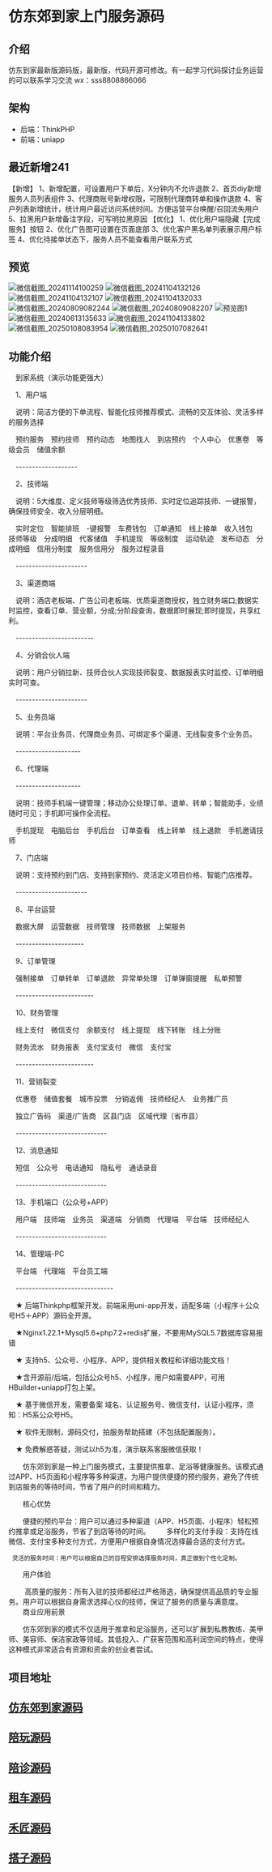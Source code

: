 # 仿东郊到家上门服务源码
## 介绍
仿东到家最新版源码版，最新版，代码开源可修改。有一起学习代码探讨业务运营的可以联系学习交流 wx：sss8808866066

## 架构
- 后端：ThinkPHP
- 前端：uniapp

## 最近新增241
【新增】
1、新增配置，可设置用户下单后，X分钟内不允许退款
2、首页diy新增服务人员列表组件
3、代理商账号新增权限，可限制代理商转单和操作退款
4、客户列表新增统计，统计用户最近访问系统时间。方便运营平台唤醒/召回流失用户
5、拉黑用户新增备注字段，可写明拉黑原因
【优化】
1、优化用户端隐藏【完成服务】按钮
2、优化广告图可设置在页面底部
3、优化客户黑名单列表展示用户标签
4、优化待接单状态下，服务人员不能查看用户联系方式




## 预览

![微信截图_20241114100259](https://github.com/user-attachments/assets/04de6154-ef31-4f35-af7b-efb7496f184a)
![微信截图_20241104132126](https://github.com/user-attachments/assets/5b2c67fc-9f84-4cad-a9d3-3576b544fc50)
![微信截图_20241104132107](https://github.com/user-attachments/assets/cc58d2b1-5763-452e-83b4-b5a9e1ecbd63)
![微信截图_20241104132033](https://github.com/user-attachments/assets/49f9e242-f645-4048-8cad-72a4d77967d6)
![微信截图_20240809082244](https://github.com/user-attachments/assets/e5025990-c6a9-4a84-bd12-baa4a10f35a8)
![微信截图_20240809082207](https://github.com/user-attachments/assets/842affc5-819a-41a4-a3cf-beb2e19c8d49)
![预览图1](https://github.com/ubugA/-212/assets/145946698/908230c9-37ce-415e-ab0f-25c1b2a14250)
![微信截图_20240613135633](https://github.com/ubugA/dongjiao/assets/145946698/98ab1d76-866f-4bc6-803b-58ff97c3c2a9)
![微信截图_20241104133802](https://github.com/user-attachments/assets/e9286ced-f37a-4bea-8f0f-be96819f1f45)
![微信截图_20250108083954](https://github.com/user-attachments/assets/8c1d743e-8398-4514-a942-0845ba2825cb)
![微信截图_20250107082641](https://github.com/user-attachments/assets/fd4242b9-84d3-452a-9923-e41b1ef8256f)
## 功能介绍

　到家系统（演示功能更强大）

　1、用户端

　说明：简洁方便的下单流程、智能化技师推荐模式、流畅的交互体验、灵活多样的服务选择

　预约服务　预约技师　预约动态　地图找人　到店预约　个人中心　优惠卷　等级会员　储值余额

　-------------------

　2、技师端

　说明：5大维度、定义技师等级筛选优秀技师、实时定位追踪技师、一键报警，确保技师安全、收入分层明细。

　实时定位　智能排班　-键报警　车费钱包　订单通知　线上接单　收入钱包　技师等级　分成明细　代客储值　手机提现　等级制度　运动轨迹　发布动态　分成明细　信用分制度　服务信用分　服务过程录音

　----------------------

　3、渠道商端

　说明：酒店老板端、广告公司老板端、优质渠道商授权，独立财务端口;数据实时监控，查看订单、营业额，分成;分阶段查询，数据即时展现;即时提现，共享红利。

　------------------------

　4、分销合伙人端

　说明：用户分销拉新、技师合伙人实现技师裂变、数据报表实时监控、订单明细实时可查。

　----------------------

　5、业务员端

　说明：平台业务员、代理商业务员、可绑定多个渠道、无线裂变多个业务员。

　--------------------

　6、代理端

　--------------------

　说明：技师手机端一键管理；移动办公处理订单、退单、转单；智能助手，业绩随时可见；手机即可操作全流程。

　手机提现　电脑后台　手机后台　订单查看　线上转单　线上退款　手机邀请技师

　7、门店端

　说明：支持预约到门店、支持到家预约、灵活定义项目价格、智能门店推荐。

　----------------------

　8、平台运营

　数据大屏　运营数据　技师管理　技师数据　上架服务

　---------------------

　9、订单管理

　强制接单　订单转单　订单退款　异常单处理　订单弹窗提醒　私单预警

　------------------------

　10、财务管理

　线上支付　微信支付　余额支付　线上提现　线下转账　线上分账

　财务流水　财务报表　支付宝支付　微信　支付宝

　------------------------

　11、营销裂变

　优惠卷　储值套餐　城市投票　分销返佣　技师经纪人　业务推广员

　独立广告码　渠道/广告商　区县门店　区域代理（省市县）

　----------------------------

　12、消息通知

　短信　公众号　电话通知　隐私号　通话录音

　----------------------------

　13、手机端口（公众号+APP）

　用户端　技师端　业务员　渠道端　分销商　代理端　平台端　技师经纪人

　----------------------------

　14、管理端-PC

　平台端　代理端　平台员工端

　------------------------------

　★ 后端Thinkphp框架开发。前端采用uni-app开发，适配多端（小程序＋公众号H5＋APP）源码全开源。

　★Nginx1.22.1+Mysql5.6+php7.2+redis扩展，不要用MySQL5.7数据库容易报错

　★ 支持h5、公众号、小程序、APP，提供相关教程和详细功能文档！

　★含开源前/后端，包括公众号h5、小程序，用户如需要APP，可用HBuilder+uniapp打包上架。

　★ 基于微信开发，需要备案 域名、认证服务号、微信支付，认证小程序，须知：H5系公众号H5。

　★ 软件无限制，源码交付，拍服务帮助搭建（不包括配置服务）。

　★ 免费解惑答疑，测试以h5为准，演示联系客服微信获取！

　　仿东郊到家‌是一种上门服务模式，主要提供推拿、足浴等健康服务。该模式通过APP、H5页面和小程序等多种渠道，为用户提供便捷的预约服务，避免了传统到店服务的等待时间，节省了用户的时间和精力。‌

　　核心优势

　　便捷的预约平台‌：用户可以通过多种渠道（APP、H5页面、小程序）轻松预约推拿或足浴服务，节省了到店等待的时间。
　　多样化的支付手段‌：支持在线微信、支付宝多种支付方式，方便用户根据自身情况选择最合适的支付方式。

     灵活的服务时间‌：用户可以根据自己的日程安排选择服务时间，真正做到个性化定制。

　　用户体验

　　 高质量的服务‌：所有入驻的技师都经过严格筛选，确保提供高品质的专业服务。用户可以根据自身需求选择心仪的技师，保证了服务的质量与满意度。
　　商业应用前景

　　仿东郊到家的模式不仅适用于推拿和足浴服务，还可以扩展到私教教练、美甲师、美容师、保洁家政等领域。其低投入、广获客范围和高利润空间的特点，使得这种模式非常适合有资源和资金的创业者尝试。



## 项目地址
[仿东郊到家源码](https://github.com/ubugA/dongjiao)
--------------------------
[陪玩源码](https://github.com/ubugA/peiwan.git)
-----------------------------
[陪诊源码](https://github.com/ubugA/peizhen.git)
-----------------------------
[租车源码](https://github.com/ubugA/zuche.git)
-----------------------------
[禾匠源码](https://github.com/ubugA/hejiang.git)
-----------------------------
[搭子源码](https://github.com/ubugA/搭子.git)
-----------------------------
